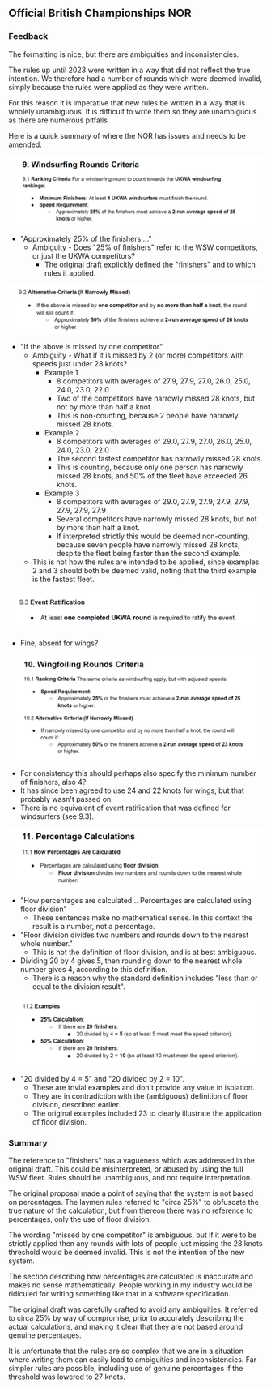 

## Official British Championships NOR

### Feedback

The formatting is nice, but there are ambiguities and inconsistencies.

The rules up until 2023  were written in a way that  did not reflect the true intention. We therefore  had a number of rounds which were deemed invalid, simply because the rules were applied as they were written.

For this reason it is imperative that new rules be written in a way that is wholely unambiguous. It is difficult to write them so they are unambiguous as there are numerous pitfalls.

Here is a quick summary of where the NOR has issues and needs to be amended.

![img-01](img/img-01.png)

- "Approximately 25% of the finishers ..."
  - Ambiguity - Does "25% of finishers" refer to the WSW competitors, or just the UKWA competitors?
    - The original draft explicitly defined the "finishers"  and to which rules it applied.



![img-02](img/img-02.png)

- "If the above is missed by one competitor"
  - Ambiguity - What if it is missed by 2 (or more) competitors with speeds just under 28 knots?
    - Example 1
      - 8 competitors with averages of 27.9, 27.9, 27.0, 26.0, 25.0, 24.0, 23.0, 22.0
      - Two of the competitors have narrowly missed 28 knots, but not by more than half a knot.
      - This is non-counting, because 2 people have narrowly missed 28 knots.
    - Example 2
      - 8 competitors with averages of 29.0, 27.9, 27.0, 26.0, 25.0, 24.0, 23.0, 22.0
      - The second fastest competitor has narrowly missed 28 knots.
      - This is counting, because only one person has narrowly missed 28 knots, and 50% of the fleet have exceeded 26 knots.
    - Example 3
      - 8 competitors with averages of 29.0, 27.9, 27.9, 27.9, 27.9, 27.9, 27.9, 27.9
      - Several competitors have narrowly missed 28 knots, but not by more than half a knot.
      - If interpreted strictly this would be deemed non-counting, because seven people have narrowly missed 28 knots, despite the fleet being faster than the second example.
  - This is not how the rules are intended to be applied, since examples 2 and 3 should both be deemed valid, noting that the third example is the fastest fleet.




![img-02b](img/img-02b.png)

- Fine, absent for wings?





![img-03](img/img-03.png)

- For consistency this should perhaps also specify the minimum number of finishers, also 4?
- It has since been agreed to use 24 and 22 knots for wings, but that probably wasn't passed on.
- There is no equivalent of event ratification that was defined for windsurfers (see 9.3).





![img-03](img/img-04.png)

- "How percentages are calculated... Percentages are calculated using floor division"
  - These sentences make no mathematical sense. In this context the result is a number, not a percentage.
- "Floor division divides two numbers and rounds down to the nearest whole number."
  - This is not the definition of floor division, and is at best ambiguous.
- Dividing 20 by 4 gives 5, then rounding down to the nearest whole number gives 4, according to this definition.
  - There is a reason why the standard definition includes "less than or equal to the division result".

  



![img-03](img/img-05.png)

- "20 divided by 4 = 5" and "20 divided by 2 = 10".
  - These are trivial examples and don't provide any value in isolation.
  - They are in contradiction with the (ambiguous) definition of floor division, described earlier.
  - The original examples included 23 to clearly illustrate the application of floor division.



### Summary

The reference to "finishers" has a vagueness which was addressed in the original draft. This could be misinterpreted, or abused by using the full WSW fleet. Rules should be unambiguous, and not require interpretation.

The original proposal made a point of saying that the system is not based on percentages. The laymen rules referred to "circa 25%" to obfuscate the true nature of the calculation, but from thereon there was no reference to percentages, only the use of floor division.

The wording "missed by one competitor" is ambiguous, but if it were to be strictly applied then any rounds with lots of people just missing the 28 knots threshold would be deemed invalid. This is not the intention of the new system.

The section describing how percentages are calculated is inaccurate and makes no sense mathematically. People working in my industry would be ridiculed for writing something like that in a software specification.

The original draft was carefully crafted to avoid any ambiguities. It referred to circa 25% by way of compromise, prior to accurately describing the actual calculations, and making it clear that they are not based around genuine percentages.

It is unfortunate that the rules are so complex that we are in a situation where writing them can easily lead to ambiguities and inconsistencies. Far simpler rules are possible, including use of genuine percentages if the threshold was lowered to 27 knots.

